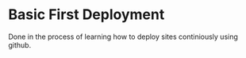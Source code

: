 # Basic First Deployment

Done in the process of learning how to deploy sites continiously using github.
